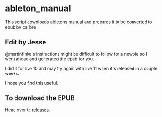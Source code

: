 # ableton_manual
This script downloads abletons manual and prepares it to be converted to epub by calibre

## Edit by Jesse

@martinfinke's instructions might be difficult to follow for a newbie so I went ahead 
and generated the epub for you. 

I did it for live 10 and may try again with live 11 when it's released in a couple weeks.

I hope you find this useful.

## To download the EPUB

Head over to [releases](https://github.com/jessebrennan/ableton_manual/releases/tag/10.1.30).
